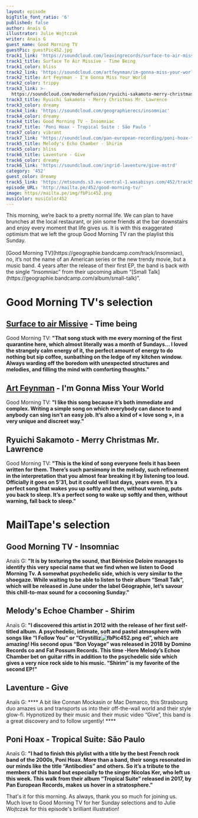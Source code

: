 ```yaml
---
layout: episode
bigTitle_font_ratio: '6'
published: false
author: Anaïs G
illustrator: Julie Wojtczak
writer: Anaïs G
guest_name: Good Morning TV
guestPic: guestPic452.jpg
track1_link: 'https://soundcloud.com/leavingrecords/surface-to-air-missive-time-being'
track1_title: Surface To Air Missive - Time Being
track1_color: bliss
track2_link: 'https://soundcloud.com/artfeynman/im-gonna-miss-your-world'
track2_title: Art Feynman - I'm Gonna Miss Your World
track2_color: trippy
track3_link: >-
  https://soundcloud.com/modernefusion/ryuichi-sakamoto-merry-christmas-mr-lawrence
track3_title: Ryuichi Sakamoto - Merry Christmas Mr. Lawrence
track3_color: dreamy
track4_link: 'https://soundcloud.com/geographierecs/insomniac'
track4_color: dreamy
track4_title: Good Morning TV - Insomniac
track7_title: 'Poni Hoax - Tropical Suite : São Paulo '
track7_color: vibrant
track7_link: 'https://soundcloud.com/pan-european-recording/poni-hoax-tropical-suite-sao'
track5_title: Melody's Echo Chamber - Shirim
track5_color: bliss
track6_title: Laventure - Give
track6_color: dreamy
track6_link: 'https://soundcloud.com/ingrid-laventure/give-mstrd'
category: '452'
guest_color: dreamy
track5_link: 'https://mtsounds.s3.eu-central-1.wasabisys.com/452/track5.mp3'
episode_URL: 'http://mailta.pe/452/good-morning-tv/'
image: https//mailta.pe/img/fbPic452.png
musiColor: musiColor452
---
```

<p id="introduction">This morning, we’re back to a pretty normal life. We can plan to have brunches at the local restaurant, or join some friends at the bar downstairs and enjoy every moment that life gives us. It is with this exaggerated optimism that we left the group Good Morning TV ran the playlist this Sunday. 
<br> <br>
[Good Morning TV](https://geographie.bandcamp.com/track/insomniac), no, it’s not the name of an American series or the new trendy movie, but a music band. 4 years after the release of their first EP, the band is back with the single “Insomniac” from their upcoming album “[Small Talk](https://geographie.bandcamp.com/album/small-talk)”.
</p>

# Good Morning TV's selection

## [Surface to air Missive](https://surfacetoairmissive.bandcamp.com/album/surface-to-air-missive) - Time being
Good Morning TV: **"**That song stuck with me every morning of the first quarantine here, which almost literally was a month of Sundays… I loved the strangely calm energy of it, the perfect amount of energy to do nothing but sip coffee, sunbathing on the ledge of my kitchen window. Always warding off the boredom with unexpected structures and melodies, and filling the mind with comforting thoughts.**"**


## [Art Feynman](https://artfeynman.bandcamp.com/) - I'm Gonna Miss Your World
Good Morning TV: **"**I like this song because it’s both immediate and complex. Writing a simple song on which everybody can dance to and anybody can sing isn’t an easy job. It’s also a kind of « love song », in a very unique and discreet way.**"**


## Ryuichi Sakamoto - Merry Christmas Mr. Lawrence
Good Morning TV: **"**This is the kind of song everyone feels it has been written for them. There’s such parsimony in the melody, such refinement in the interpretation that you almost fear breaking it by listening too loud. Officially it goes on 5’31, but it could well last days, years even. It’s a perfect song that wakes you up softly and then, without warning, puts you back to sleep. It’s a perfect song to wake up softly and then, without warning, fall back to sleep.**"**

# MailTape's selection

## Good Morning TV - Insomniac
Anaïs G: **"**It is by texturing the sound, that Bérénice Deloire manages to identify this very special name that we find when we listen to Good Morning Tv. A somewhat psychedelic side, which is very similar to the shoegaze. While waiting to be able to listen to their album “Small Talk”, which will be released in June under the label Géographie, let’s savour this chill-to-max sound for a cocooning Sunday.**"**

## Melody's Echoe Chamber - Shirim
Anaïs G: **"**I discovered this artist in 2012 with the release of her first self-titled album. A psychedelic, intimate, soft and pastel atmosphere with songs like “I Follow You” or “Crystilliz![fbPic452.png]({{site.baseurl}}/img/fbPic452.png)
ed”, which are amazing! His second opus “Bon Voyage” was released in 2018 by Domino Records co and Fat Possum Records. This time -Here Melody’s Echoe Chamber bet on guitar riffs in addition to the psychedelic side which gives a very nice rock side to his music. “Shirim” is my favorite of the second EP!**"**

## Laventure - Give
Anaïs G: ****  A bit like Connan Mockasin or Mac Demarco, this Strasbourg duo amazes us and transports us into their off-the-wall world and their style glow-fi. Hypnotized by their music and their music video “Give”, this band is a great discovery and to follow urgently! ****

## Poni Hoax - Tropical Suite: São Paulo
Anaïs G: **"**I had to finish this plylist with a title by the best French rock band of the 2000s, Poni Hoax. More than a band, their songs resonated in our minds like the title “Antibodies” and others. So it’s a tribute to the members of this band but especially to the singer Nicolas Ker, who left us this week. This walk from their album “Tropical Suite” released in 2017, by Pan European Records, makes us hover in a stratosphere.**"**

<p id="outroduction">That's it for this morning. As always, thank you so much for joining us. Much love to Good Morning TV for her Sunday selections and to Julie Wojtczak for this episode's brilliant illustration! </p>
